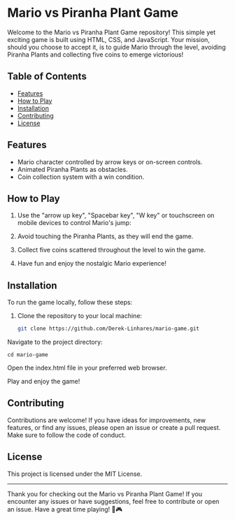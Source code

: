 # Mario vs Piranha Plant Game

Welcome to the Mario vs Piranha Plant Game repository! This simple yet exciting game is built using HTML, CSS, and JavaScript. Your mission, should you choose to accept it, is to guide Mario through the level, avoiding Piranha Plants and collecting five coins to emerge victorious!

## Table of Contents

- [Features](#features)
- [How to Play](#how-to-play)
- [Installation](#installation)
- [Contributing](#contributing)
- [License](#license)



## Features
- Mario character controlled by arrow keys or on-screen controls.
- Animated Piranha Plants as obstacles.
- Coin collection system with a win condition.

## How to Play
1. Use the "arrow up key", "Spacebar key", "W key" or touchscreen on mobile devices to control Mario's jump:
 
2. Avoid touching the Piranha Plants, as they will end the game.

3. Collect five coins scattered throughout the level to win the game.

4. Have fun and enjoy the nostalgic Mario experience!

## Installation
To run the game locally, follow these steps:

1. Clone the repository to your local machine:
   ```bash
   git clone https://github.com/Derek-Linhares/mario-game.git
Navigate to the project directory:


    cd mario-game
Open the index.html file in your preferred web browser.

Play and enjoy the game!

## Contributing
Contributions are welcome! If you have ideas for improvements, new features, or find any issues, please open an issue or create a pull request. Make sure to follow the code of conduct.

## License
This project is licensed under the MIT License.

---
Thank you for checking out the Mario vs Piranha Plant Game! If you encounter any issues or have suggestions, feel free to contribute or open an issue. Have a great time playing! 🍄🎮

